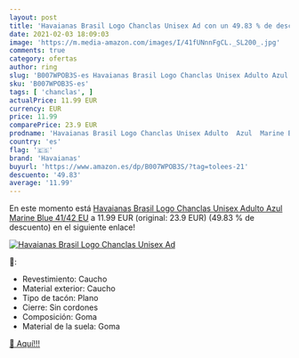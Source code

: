 ```yaml
---
layout: post
title: 'Havaianas Brasil Logo Chanclas Unisex Ad con un 49.83 % de descuento'
date: 2021-02-03 18:09:03
image: 'https://m.media-amazon.com/images/I/41fUNnnFgCL._SL200_.jpg'
comments: true
category: ofertas
author: ring
slug: 'B007WPOB3S-es Havaianas Brasil Logo Chanclas Unisex Adulto Azul Marine...'
sku: 'B007WPOB3S-es'
tags: [ 'chanclas', ]
actualPrice: 11.99 EUR
currency: EUR
price: 11.99
comparePrice: 23.9 EUR
prodname: 'Havaianas Brasil Logo Chanclas Unisex Adulto  Azul  Marine Blue   41/42 EU'
country: 'es'
flag: '🇪🇸'
brand: 'Havaianas'
buyurl: 'https://www.amazon.es/dp/B007WPOB3S/?tag=tolees-21'
descuento: '49.83'
average: '11.99'
---
```


En este momento está [Havaianas Brasil Logo Chanclas Unisex Adulto  Azul  Marine Blue   41/42 EU](https://www.amazon.es/dp/B007WPOB3S/?tag=tolees-21) a 11.99 EUR (original: 23.9 EUR) (49.83 %  de descuento) en el siguiente enlace!

[![Havaianas Brasil Logo Chanclas Unisex Ad](https://m.media-amazon.com/images/I/41fUNnnFgCL._SL200_.jpg)](https://www.amazon.es/dp/B007WPOB3S/?tag=tolees-21)

🔎:

- Revestimiento: Caucho
- Material exterior: Caucho
- Tipo de tacón: Plano
- Cierre: Sin cordones
- Composición: Goma
- Material de la suela: Goma

[🛒 Aquí!!!](https://www.amazon.es/dp/B007WPOB3S/?tag=tolees-21)
